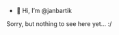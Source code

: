 - 👋 Hi, I’m @janbartik

Sorry, but nothing to see here yet... :/

<!---
janbartik/janbartik is a ✨ special ✨ repository because its `README.md` (this file) appears on your GitHub profile.
You can click the Preview link to take a look at your changes.
--->
